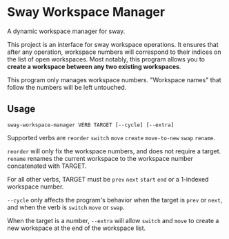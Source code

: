 # Sway Workspace Manager
A dynamic workspace manager for sway.

This project is an interface for sway workspace operations.
It ensures that after any operation, workspace numbers will correspond to their indices on the list of open workspaces.
Most notably, this program allows you to **create a workspace between any two existing workspaces**.

This program only manages workspace numbers. "Workspace names" that follow the numbers will be left untouched.

## Usage
```
sway-workspace-manager VERB TARGET [--cycle] [--extra]
```

Supported verbs are `reorder` `switch` `move` `create` `move-to-new` `swap` `rename`.

`reorder` will only fix the workspace numbers, and does not require a target.
`rename` renames the current workspace to the workspace number concatenated with TARGET.

For all other verbs, TARGET must be `prev` `next` `start` `end` or a 1-indexed workspace number.

`--cycle` only affects the program's behavior when the target is `prev` or `next`, and when the verb is `switch` `move` or `swap`.

When the target is a number, `--extra` will allow `switch` and `move` to create a new workspace at the end of the workspace list.

